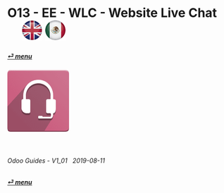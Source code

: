 # O13 - EE - WLC - Website Live Chat &nbsp;&nbsp;&nbsp;&nbsp; [![en-uk](/doc/img/flg/en-uk-flg-btn-sml.png)](/en-uk/o13/ee/wlc/en-uk-o13-ee-wlc-guides.md) [ ![es-mx](/doc/img/flg/es-mx-flg-btn-sml.png)](/es-mx/o13/ee/wlc/es-mx-o13-ee-wlc-guides.md)
#### [_&#x23CE; menu_](/en-uk/o13/ee/en-uk-o13-ee-guides-menu.md "Back to EE menu")  
### ![wlc](/doc/img/app/big/wlc.png)
[ⱽ¹²³⁴⁵⁶⁷⁸⁹⁰⁻]: # (ⱽ¹²³⁴⁵⁶⁷⁸⁹⁰⁻)

<br>

###### Odoo Guides - V1_01 &nbsp; 2019-08-11  
**[_&#x23CE; menu_](/en-uk/o13/ee/en-uk-o13-ee-guides-menu.md)**  
